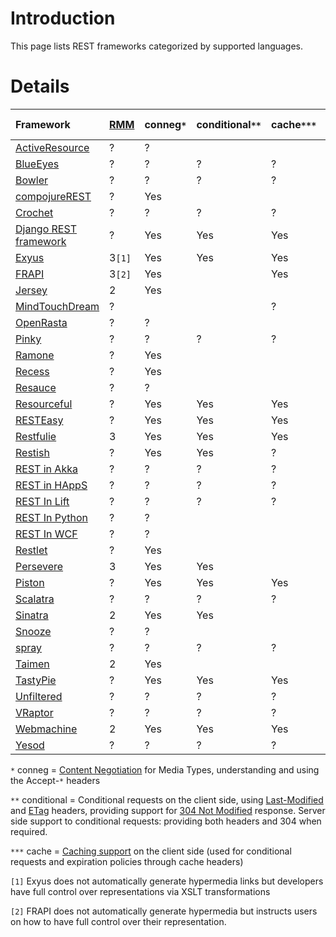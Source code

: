 # Introduction #

This page lists REST frameworks categorized by supported languages.


# Details #

|Framework              |[RMM](RMM.md)      |conneg`*`|conditional`**`|cache`***`|Java|JAX-RS|.NET|Ruby|Python|Perl|PHP|Erlang|Java[.md](.md)Script|Clojure|Scala|Haskell|
|:----------------------|:------------------|:--------|:--------------|:---------|:---|:-----|:---|:---|:-----|:---|:--|:-----|:-------------------|:------|:----|:------|
|[ActiveResource](ActiveResource.md)       |?                  |?            |                   |              |    |      |    |Yes |      |    |   |      |                    |       |     |       |
|[BlueEyes](BlueEyes.md)        |?                  |?            |?                  |?             |    |      |    |    |      |    |   |      |                    |       |Yes  |       |
|[Bowler](Bowler.md)        |?                  |?            |?                  |?             |    |      |    |    |      |    |   |      |                    |       |Yes  |       |
|[compojureREST](compojureREST.md)        |?                  |Yes          |                   |              |    |      |    |    |      |    |   |      |                    |Yes    |     |       |
|[Crochet](Crochet.md)        |?                  |?            |?                  |?             |    |      |    |    |      |    |   |      |                    |       |Yes  |       |
|[Django REST framework](DjangoRESTframework.md)        |?                  |Yes            |Yes                  |Yes             |    |      |    |    |Yes      |    |   |      |                    |       |     |       |
|[Exyus](Exyus.md)                |3`[1]`             |Yes          |Yes                |Yes           |    |      |Yes |    |      |    |   |      |                    |       |     |       |
|[FRAPI](FRAPI.md)                |3`[2]`             |Yes          |                   |Yes           |    |      |    |    |      |    |Yes|      |                    |       |     |       |
|[Jersey](Jersey.md)               |2                  |Yes          |                   |              |Yes |Yes   |    |    |      |    |   |      |                    |       |     |       |
|[MindTouchDream](MindTouchDream.md)       |?                  |             |                   |?             |    |      |Yes |    |      |    |   |      |                    |       |     |       |
|[OpenRasta](OpenRasta.md)            |?                  |?            |                   |              |    |      |Yes |    |      |    |   |      |                    |       |     |       |
|[Pinky](Pinky.md)                |?                  |?            |?                  |?             |    |      |    |    |      |    |   |      |                    |       |Yes  |       |
|[Ramone](Ramone.md)             |?                  |Yes         |                |           |    |      |Yes    |    |      |    |   |      |                    |       |     |       |
|[Recess](Recess.md)               |?                  |Yes          |                   |              |    |      |    |    |      |    |Yes|      |                    |       |     |       |
|[Resauce](Resauce.md)              |?                  |?            |                   |              |    |      |    |    |      |    |Yes|      |                    |       |     |       |
|[Resourceful](Resourceful.md)          |?                  |Yes          |Yes                |Yes           |    |      |    |Yes |      |    |   |      |                    |       |     |       |
|[RESTEasy](RESTEasy.md)             |?                  |Yes          |Yes                |Yes           |Yes |Yes   |    |    |      |    |   |      |                    |       |     |       |
|[Restfulie](Restfulie.md)            |3                  |Yes          |Yes                |Yes           |Yes |      |Yes |Yes |      |    |   |      |                    |       |     |       |
|[Restish](Restish.md)              |?                  |Yes          |Yes                |?             |    |      |    |    |Yes   |    |   |      |                    |       |     |       |
|[REST in Akka](AkkaHTTP.md)|?                  |?            |?                  |?             |    |      |    |    |      |    |   |      |                    |       |Yes  |       |
|[REST in HAppS](HAppSREST.md)           |?                  |?          |?                |?           |    |      |    |    |      |    |   |      |                    |       |     |Yes     |
|[REST In Lift](LiftREST.md)        |?                  |?            |?                  |?             |    |      |    |    |      |    |   |      |                    |       |Yes  |       |
|[REST In Python](RIP.md)   |?                  |?            |                   |              |    |      |    |    |Yes   |    |   |      |                    |       |     |       |
|[REST In WCF](RESTInWCF.md)|?                  |?            |                   |              |    |      |Yes |    |      |    |   |      |                    |       |     |       |
|[Restlet](Restlet.md)              |?                  |Yes          |                   |              |Yes |Yes   |    |    |      |    |   |      |                    |       |     |       |
|[Persevere](Persevere.md)            |3                  |Yes          |Yes                |              |    |      |    |    |      |    |   |      |Yes                 |       |     |       |
|[Piston](Piston.md)        |?                  |Yes            |Yes                  |Yes             |    |      |    |    |Yes      |    |   |      |                    |       |     |       |
|[Scalatra](Scalatra.md)        |?                  |?            |?                  |?             |    |      |    |    |      |    |   |      |                    |       |Yes  |       |
|[Sinatra](Sinatra.md)              |2                  |Yes          |Yes                |              |    |      |    |Yes |      |    |   |      |                    |       |     |       |
|[Snooze](Snooze.md)               |?                  |?            |                   |              |    |      |Yes |    |      |    |   |      |                    |       |     |       |
|[spray](spray.md)        |?                  |?            |?                  |?             |    |      |    |    |      |    |   |      |                    |       |Yes  |       |
|[Taimen](Taimen.md)               |2                  |Yes          |                   |              |Yes    |      |    |    |      |    |   |      |                    |Yes    |     |       |
|[TastyPie](TastyPie.md)        |?                  |Yes            |Yes                  |Yes             |    |      |    |    |Yes      |    |   |      |                    |       |     |       |
|[Unfiltered](Unfiltered.md)        |?                  |?            |?                  |?             |    |      |    |    |      |    |   |      |                    |       |Yes  |       |
|[VRaptor](VRaptor.md)           |?                  |?          |?                |?           |Yes |      |    |    |      |    |   |      |                    |       |Yes  |       |
|[Webmachine](Webmachine.md)           |2                  |Yes          |Yes                |Yes           |    |      |    |    |      |    |   |Yes   |                    |       |     |       |
|[Yesod](Yesod.md)           |?                  |?          |?                |?           |    |      |    |    |      |    |   |      |                    |       |     |Yes     |


`*` conneg = [Content Negotiation](http://www.w3.org/Protocols/rfc2616/rfc2616-sec12.html#sec12) for Media Types, understanding and using the Accept-`*` headers

`**` conditional = Conditional requests on the client side, using [Last-Modified](http://www.w3.org/Protocols/rfc2616/rfc2616-sec14.html#sec14.29) and [ETag](http://www.w3.org/Protocols/rfc2616/rfc2616-sec14.html#sec14.19) headers, providing support for [304 Not Modified](http://www.w3.org/Protocols/rfc2616/rfc2616-sec10.html#sec10.3.5) response. Server side support to conditional requests: providing both headers and 304 when required.

`***` cache = [Caching support](http://www.w3.org/Protocols/rfc2616/rfc2616-sec13.html) on the client side (used for conditional requests and expiration policies through cache headers)

`[1]` Exyus does not automatically generate hypermedia links but developers have full control over representations via XSLT transformations

`[2]` FRAPI does not automatically generate hypermedia but instructs users on how to have full control over their representation.